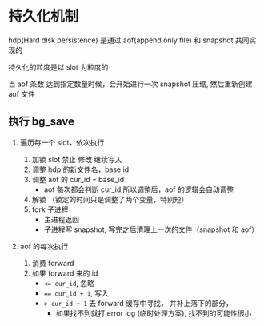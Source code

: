 # 持久化机制

hdp(Hard disk persistence) 是通过 aof(append only file) 和 snapshot 共同实现的

持久化的粒度是以 slot 为粒度的

当 aof 条数 达到指定数量时候，会开始进行一次 snapshot 压缩, 然后重新创建 aof 文件

## 执行 bg_save

1. 遍历每一个 slot，依次执行

   1. 加锁 slot 禁止 修改 继续写入
   1. 调整 hdp 的新文件名，base id
   1. 调整 aof 的 cur_id = base_id
      - aof 每次都会判断 cur_id,所以调整后，aof 的逻辑会自动调整
   1. 解锁 （锁定的时间只是调整了两个变量，特别短）
   1. fork 子进程
      - 主进程返回
      - 子进程写 snapshot, 写完之后清理上一次的文件（snapshot 和 aof）

1. aof 的每次执行

   1. 消费 forward
   1. 如果 forward 来的 id
      - `<= cur_id`, 忽略
      - `== cur_id + 1`, 写入
      - `> cur_id + 1` 去 forward 缓存中寻找， 并补上落下的部分，
        - 如果找不到就打 error log (临时处理方案), 找不到的可能性很小
